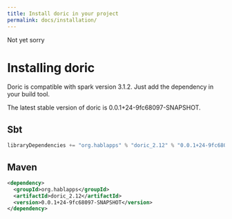 ```yaml
---
title: Install doric in your project
permalink: docs/installation/
---
```

Not yet sorry
# Installing doric
Doric is compatible with spark version 3.1.2. Just add the dependency in your build tool.

The latest stable version of doric is 0.0.1+24-9fc68097-SNAPSHOT.

## Sbt
```scala
libraryDependencies += "org.hablapps" % "doric_2.12" % "0.0.1+24-9fc68097-SNAPSHOT"
```
## Maven
```xml
<dependency>
  <groupId>org.hablapps</groupId>
  <artifactId>doric_2.12</artifactId>
  <version>0.0.1+24-9fc68097-SNAPSHOT</version>
</dependency>
```
